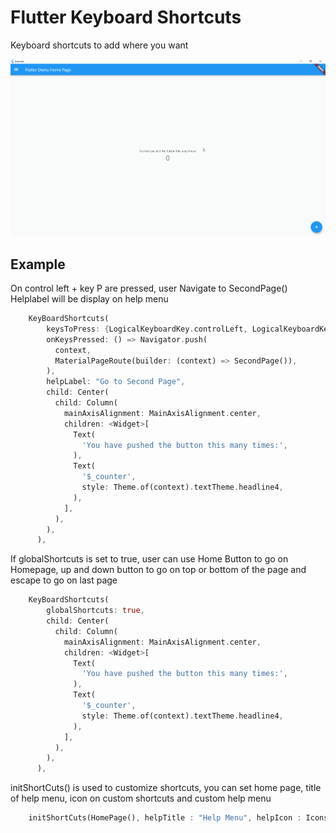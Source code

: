 # Flutter Keyboard Shortcuts

Keyboard shortcuts to add where you want

![](basic_example.gif)

## Example

On control left + key P are pressed, user Navigate to SecondPage()
Helplabel will be display on help menu
```dart
    KeyBoardShortcuts(
        keysToPress: {LogicalKeyboardKey.controlLeft, LogicalKeyboardKey.keyP},
        onKeysPressed: () => Navigator.push(
          context,
          MaterialPageRoute(builder: (context) => SecondPage()),
        ),
        helpLabel: "Go to Second Page",
        child: Center(
          child: Column(
            mainAxisAlignment: MainAxisAlignment.center,
            children: <Widget>[
              Text(
                'You have pushed the button this many times:',
              ),
              Text(
                '$_counter',
                style: Theme.of(context).textTheme.headline4,
              ),
            ],
          ),
        ),
      ),
```

If globalShortcuts is set to true, user can use Home Button to go on Homepage, up and down button to go on top or bottom of the page and escape to go on last page
```dart
    KeyBoardShortcuts(
        globalShortcuts: true,
        child: Center(
          child: Column(
            mainAxisAlignment: MainAxisAlignment.center,
            children: <Widget>[
              Text(
                'You have pushed the button this many times:',
              ),
              Text(
                '$_counter',
                style: Theme.of(context).textTheme.headline4,
              ),
            ],
          ),
        ),
      ),
```


initShortCuts() is used to customize shortcuts, you can set home page, title of help menu, icon on custom shortcuts and custom help menu
```dart
    initShortCuts(HomePage(), helpTitle : "Help Menu", helpIcon : Icons.menu);
```
